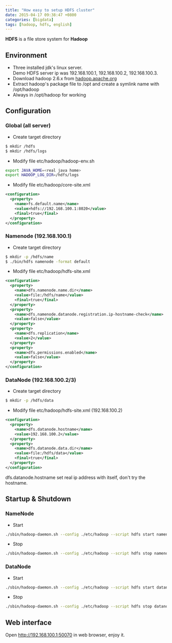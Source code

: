 ```yaml
---
title: "How easy to setup HDFS cluster"
date: 2015-04-17 09:38:47 +0800
categories: [bigdata]
tags: [hadoop, hdfs, english]
---
```


**HDFS** is a file store system for **Hadoop**

## Environment

* Three installed jdk's linux server.  
  Demo HDFS server ip was 192.168.100.1, 192.168.100.2, 192.168.100.3.
* Download hadoop 2.6.x from [hadoop.apache.org](http://hadoop.apache.org/releases.html#Download)
* Extract hadoop's package file to /opt and create a symlink name with /opt/hadoop
* Always in /opt/hadoop for working

## Configuration

### Global (all server)

* Create target directory

``` bash
$ mkdir /hdfs
$ mkdir /hdfs/logs
```

* Modify file etc/hadoop/hadoop-env.sh

``` bash
export JAVA_HOME=<real java home>
export HADOOP_LOG_DIR=/hdfs/logs
```

* Modify file etc/hadoop/core-site.xml

``` xml
<configuration>
  <property>
    <name>fs.default.name</name>
    <value>hdfs://192.168.100.1:8020</value>
    <final>true</final>
  </property>
</configuration>
```

### Namenode (192.168.100.1)

* Create target directory

``` bash
$ mkdir -p /hdfs/name
$ ./bin/hdfs namenode -format default
```

* Modify file etc/hadoop/hdfs-site.xml

``` xml
<configuration>
  <property>
    <name>dfs.namenode.name.dir</name>
    <value>file:/hdfs/name</value>
    <final>true</final>
  </property>
  <property>
    <name>dfs.namenode.datanode.registration.ip-hostname-check</name>
    <value>false</value>
  </property>
  <property>
    <name>dfs.replication</name>
    <value>2</value>
  </property>
  <property>
    <name>dfs.permissions.enabled</name>
    <value>false</value>
  </property>
</configuration>
```

### DataNode (192.168.100.2/3)

* Create target directory

``` bash
$ mkdir -p /hdfs/data
```

* Modify file etc/hadoop/hdfs-site.xml (192.168.100.2)

``` xml
<configuration>
  <property>
    <name>dfs.datanode.hostname</name>
    <value>192.168.100.2</value>
  </property>
  <property>
    <name>dfs.datanode.data.dir</name>
    <value>file:/hdfs/data</value>
    <final>true</final>
  </property>
</configuration>
```
dfs.datanode.hostname set real ip address with itself, don't try the hostname.

## Startup & Shutdown

### NameNode

* Start

``` bash
./sbin/hadoop-daemon.sh --config ./etc/hadoop --script hdfs start namenode
```

* Stop

``` bash
./sbin/hadoop-daemon.sh --config ./etc/hadoop --script hdfs stop namenode
```

### DataNode

* Start

``` bash
./sbin/hadoop-daemon.sh --config ./etc/hadoop --script hdfs start datanode
```

* Stop

``` bash
./sbin/hadoop-daemon.sh --config ./etc/hadoop --script hdfs stop datanode
```

## Web interface

Open http://192.168.100.1:50070 in web browser, enjoy it.

